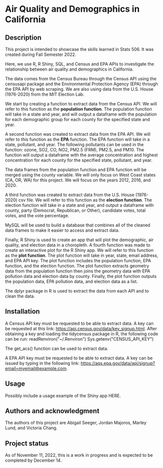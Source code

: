 # Air Quality and Demographics in California

## Description

This project is intended to showcase the skills learned in Stats 506. It was created during Fall Semester 2022.

Here, we use R, R Shiny, SQL, and Census and EPA APIs to investigate the relationship between air quality and demographics in California.

The data comes from the Census Bureau through the Census API using the censusapi package and the Environmental Protection Agency (EPA) through the EPA API by web scraping. We are also using data from the U.S. House (1976-2020) from the MIT Election Lab.

We start by creating a function to extract data from the Census API. We will refer to this function as the **population function**. The population function will take in a state and year, and will output a dataframe with the population for each demographic group for each county for the specified state and year.

A second function was created to extract data from the EPA API. We will refer to this function as the **EPA** function. The EPA function will take in a state, pollutant, and year. The following pollutants can be used in the function: ozone, SO2, CO, NO2, PM2.5 (FRM), PM2.5, and PM10. The function will output a dataframe with the average concentration and highest concentration for each county for the specified state, pollutant, and year.

The data frames from the population function and EPA function will be merged using the county variable. We will only focus on West Coast states (CA, OR, WA) for this project. We will focus on the years 2012, 2016, and 2020.

A third function was created to extract data from the U.S. House (1976-2020) csv file. We will refer to this function as the **election function**. The election function will take in a state and year, and output a dataframe with county, party (Democrat, Republican, or Other), candidate votes, total votes, and the vote percentage.

MySQL will be used to build a database that combines all of the cleaned data frames to make it easier to access and extract data.

Finally, R Shiny is used to create an app that will plot the demographic, air quality, and election data in a choropleth. A fourth function was made to create an interactive plot for the R Shiny app. We will refer to this function as the **plot function**. The plot function will take in year, state, email address, and EPA API key. The plot function includes the population function, EPA function, and the election function. The plot function extracts geometry data from the population function then joins the geometry data with EPA pollution data and election data by county. Finally, the plot function outputs the population data, EPA pollution data, and election data as a list.

The dplyr package in R is used to extract the data from each API and to clean the data.

## Installation

A Census API key must be requested to be able to extract data. A key can be requested at this link: https://api.census.gov/data/key_signup.html. After obtaining a key and loading the tidycensus package in R, the following code can be run:
readRenviron("~/.Renviron")
Sys.getenv("CENSUS_API_KEY")

The get_acs() function can be used to extract data.

A EPA API key must be requested to be able to extract data. A key can be issued by typing in the following link: https://aqs.epa.gov/data/api/signup?email=myemail@example.com.

## Usage

Possibly include a usage example of the Shiny app HERE. 

## Authors and acknowledgment

The authors of this project are Abigail Seeger, Jordan Majoros, Marley Lund, and Victoria Chang. 

## Project status

As of November 11, 2022, this is a work in progress and is expected to be completed by December 14. 
